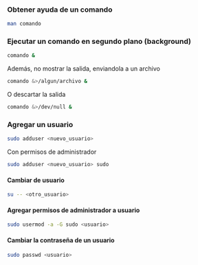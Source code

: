<!--
.. title: unix shell
.. slug: unix-shell
.. date: 2023-11-26 14:03:28 UTC-03:00
.. tags: cli, unix
.. category: 
.. link: 
.. description: 
.. type: text
-->

### Obtener ayuda de un comando

```sh
man comando
```

### Ejecutar un comando en segundo plano (**background**)

```sh
comando &
```

Además, no mostrar la salida, enviandola a un archivo

```sh
comando &>/algun/archivo &
```

O descartar la salida

```sh
comando &>/dev/null &
```

### Agregar un usuario

```sh
sudo adduser <nuevo_usuario>
```

Con permisos de administrador

```sh
sudo adduser <nuevo_usuario> sudo
```

#### Cambiar de usuario

```sh
su -- <otro_usuario>
```

#### Agregar permisos de administrador a usuario

```sh
sudo usermod -a -G sudo <usuario>
```

#### Cambiar la contraseña de un usuario

```sh
sudo passwd <usuario>
```
